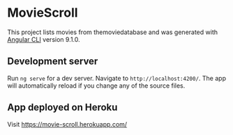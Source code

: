 # MovieScroll

This project lists movies from themoviedatabase and was generated with [Angular CLI](https://github.com/angular/angular-cli) version 9.1.0.

## Development server

Run `ng serve` for a dev server. Navigate to `http://localhost:4200/`. The app will automatically reload if you change any of the source files.

## App deployed on Heroku

Visit https://movie-scroll.herokuapp.com/
